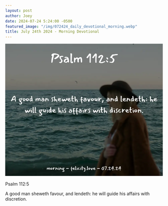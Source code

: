 ```yaml
---
layout: post
author: Joey
date: 2024-07-24 5:24:00 -0500
featured_image: "/img/072424_daily_devotional_morning.webp"
title: July 24th 2024 - Morning Devotional
---
```


[![July 24th 2024 - Morning Devotional](/img/072424_daily_devotional_morning.webp)](/img/072424_daily_devotional_morning.webp)

Psalm 112:5

A good man sheweth favour, and lendeth: he will guide his affairs with discretion.


<!-- <hr>

Please consider purchasing a mug to support the page by clicking the image below, thank you!

[![June 20th 2024 - Morning Devotional - Mug](/img/mugs/061124_morning_mug.webp)](https://www.joeybrinkman.com/shop) -->